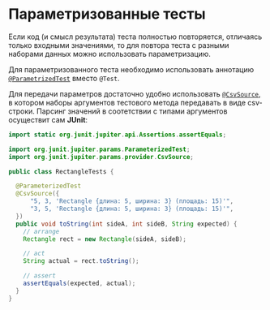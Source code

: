 # Параметризованные тесты

Если код (и смысл результата) теста полностью повторяется, отличаясь только входными значениями, то для повтора теста с разными наборами данных можно использовать параметризацию.

Для параметризованного теста необходимо использовать аннотацию [`@ParametrizedTest`](https://junit.org/junit5/docs/current/api/org.junit.jupiter.params/org/junit/jupiter/params/ParameterizedTest.html) вместо `@Test`.

Для передачи параметров достаточно удобно использовать [`@CsvSource`](https://junit.org/junit5/docs/current/api/org.junit.jupiter.params/org/junit/jupiter/params/provider/CsvSource.html), в котором наборы аргументов тестового метода передавать в виде csv-строки. Парсинг значений в соотетствии с типами аргументов осуществит сам **JUnit**:

```java
import static org.junit.jupiter.api.Assertions.assertEquals;

import org.junit.jupiter.params.ParameterizedTest;
import org.junit.jupiter.params.provider.CsvSource;

public class RectangleTests {

  @ParameterizedTest
  @CsvSource({
      "5, 3, 'Rectangle {длина: 5, ширина: 3} (площадь: 15)'",
      "3, 5, 'Rectangle {длина: 5, ширина: 3} (площадь: 15)'",
  })
  public void toString(int sideA, int sideB, String expected) {
    // arrange
    Rectangle rect = new Rectangle(sideA, sideB);

    // act
    String actual = rect.toString();

    // assert
    assertEquals(expected, actual);
  }
}
```
